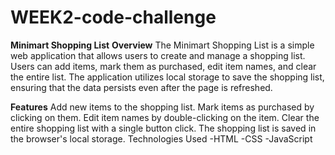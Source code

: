 # WEEK2-code-challenge
**Minimart Shopping List**
**Overview**
The Minimart Shopping List is a simple web application that allows users to create and manage a shopping list. Users can add items, mark them as purchased, edit item names, and clear the entire list. The application utilizes local storage to save the shopping list, ensuring that the data persists even after the page is refreshed.

**Features**
Add new items to the shopping list.
Mark items as purchased by clicking on them.
Edit item names by double-clicking on the item.
Clear the entire shopping list with a single button click.
The shopping list is saved in the browser's local storage.
Technologies Used
    -HTML
    -CSS
    -JavaScript
 

